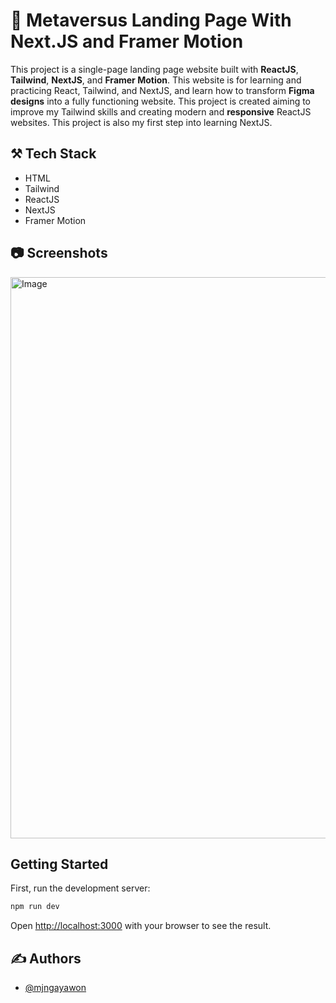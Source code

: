 # 🤖 Metaversus Landing Page With Next.JS and Framer Motion

This project is a single-page landing page website built with **ReactJS**, **Tailwind**, **NextJS**, and **Framer Motion**. This website is for learning and practicing React, Tailwind, and NextJS, and learn how to transform **Figma designs** into a fully functioning website. This project is created aiming to improve my Tailwind skills and creating modern and **responsive** ReactJS websites. This project is also my first step into learning NextJS.

## ⚒️ Tech Stack

- HTML
- Tailwind
- ReactJS
- NextJS
- Framer Motion

## 📷 Screenshots

<img width="1899" height="898" alt="Image" src="https://github.com/user-attachments/assets/dbd7ad36-5fbb-416b-8e60-2d2a63ce10a9" />

## Getting Started

First, run the development server:

```bash
npm run dev
```

Open [http://localhost:3000](http://localhost:3000) with your browser to see the result.

## ✍️ Authors

- [@mjngayawon](https://github.com/mjngayawon)
